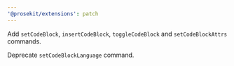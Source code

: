 ```yaml
---
'@prosekit/extensions': patch
---
```


Add `setCodeBlock`, `insertCodeBlock`, `toggleCodeBlock` and `setCodeBlockAttrs` commands.

Deprecate `setCodeBlockLanguage` command.
